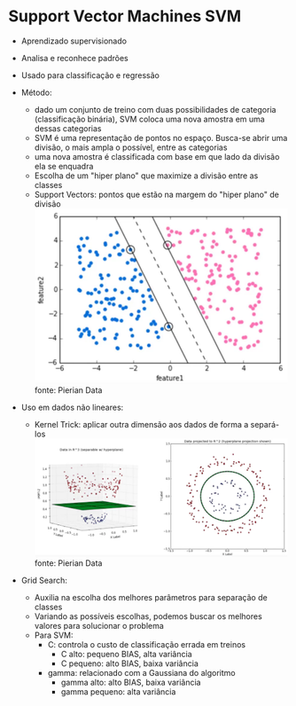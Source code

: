 # Support Vector Machines SVM

* Aprendizado supervisionado
* Analisa e reconhece padrões
* Usado para classificação e regressão
* Método:
    * dado um conjunto de treino com duas possibilidades de categoria (classificação binária),
    SVM coloca uma nova amostra em uma dessas categorias
    * SVM é uma representação de pontos no espaço. Busca-se abrir uma divisão,
    o mais ampla o possível, entre as categorias
    * uma nova amostra é classificada com base em que lado da divisão ela se enquadra
    * Escolha de um "hiper plano" que maximize a divisão entre as classes
    * Support Vectors: pontos que estão na margem do "hiper plano" de divisão
    ![vectors](svm.PNG)
    fonte: Pierian Data
 * Uso em dados não lineares:
    * Kernel Trick: aplicar outra dimensão aos dados de forma a separá-los
    ![kernel](kernel.PNG)
    fonte: Pierian Data
    
 * Grid Search:
    * Auxilia na escolha dos melhores parâmetros para separação de classes
    * Variando as possíveis escolhas, podemos buscar os melhores valores para solucionar o problema
    * Para SVM:
        * C: controla o custo de classificação errada em treinos
            * C alto: pequeno BIAS, alta variância
            * C pequeno: alto BIAS, baixa variância
        * gamma: relacionado com a Gaussiana do algoritmo
            * gamma alto: alto BIAS, baixa variância
            * gamma pequeno: alta variância